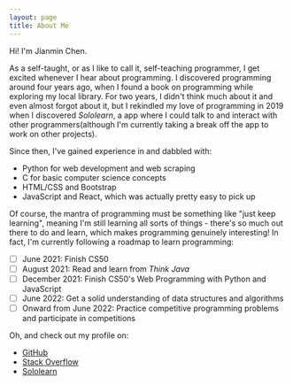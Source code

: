 ```yaml
---
layout: page
title: About Me
---
```


Hi! I'm Jianmin Chen.

As a self-taught, or as I like to call it, self-teaching programmer, I get excited whenever I hear about programming. I discovered programming around four years ago, when I found a book on programming while exploring my local library. For two years, I didn't think much about it and even almost forgot about it, but I rekindled my love of programming in 2019 when I discovered *Sololearn*, a app where I could talk to and interact with other programmers(although I'm currently taking a break off the app to work on other projects).

Since then, I've gained experience in and dabbled with:

* Python for web development and web scraping
* C for basic computer science concepts
* HTML/CSS and Bootstrap
* JavaScript and React, which was actually pretty easy to pick up

Of course, the mantra of programming must be something like "just keep learning", meaning I'm still learning all sorts of things - there's so much out there to do and learn, which makes programming genuinely interesting! In fact, I'm currently following a roadmap to learn programming:
- [ ] June 2021: Finish CS50
- [ ] August 2021: Read and learn from *Think Java*
- [ ] December 2021: Finish CS50's Web Programming with Python and JavaScript
- [ ] June 2022: Get a solid understanding of data structures and algorithms
- [ ] Onward from June 2022: Practice competitive programming problems and participate in competitions

Oh, and check out my profile on:
* [GitHub](https://github.com/jianmin-chen)
* [Stack Overflow](https://stackoverflow.com/users/12561168/detectivecamel)
* [Sololearn](https://www.sololearn.com/profile/15316562)
